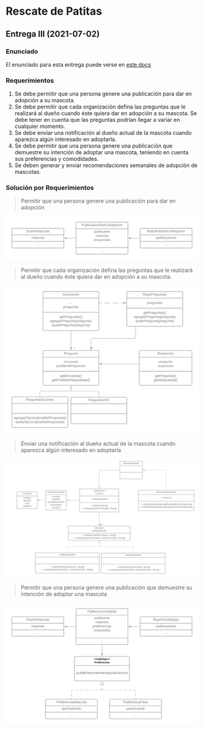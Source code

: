 # Rescate de Patitas

## Entrega III (2021-07-02)

### Enunciado

El enunciado para esta entrega puede verse en [este docs](https://docs.google.com/document/d/1VIW_oYMI213rGapRtj3srDHwxm9OXfN9X-826hyXUv4/edit#heading=h.8an72nimoc9j)

### Requerimientos

1. Se debe permitir que una persona genere una publicación para dar en adopción a su mascota.
2. Se debe permitir que cada organización defina las preguntas que le realizará al dueño cuando éste quiera dar en adopción a su mascota. Se debe tener en cuenta que las preguntas podrían llegar a variar en cualquier momento.
3. Se debe enviar una notificación al dueño actual de la mascota cuando aparezca algún interesado en adoptarla.
4. Se debe permitir que una persona genere una publicación que demuestre su intención de adoptar una mascota, teniendo en cuenta sus preferencias y comodidades.
5. Se deben generar y enviar recomendaciones semanales de adopción de mascotas.

### Solución por Requerimientos

> Permitir que una persona genere una publicación para dar en adopción

![Requerimiento 1](images/03-entrega/01-req.png)

> Permitir que cada organización defina las preguntas que le realizará al dueño cuando éste quiera dar en adopción a su mascota.

![Requerimiento 2](images/03-entrega/02-req.png)

> Enviar una notificación al dueño actual de la mascota cuando aparezca algún interesado en adoptarla

![Requerimiento 3](images/03-entrega/03-req.png)

> Permitir que una persona genere una publicación que demuestre su intención de adoptar una mascota

![Requerimiento 4](images/03-entrega/04-req.png)
